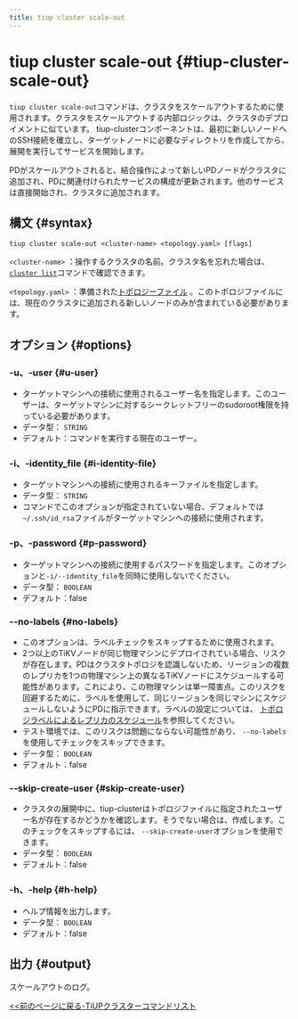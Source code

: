 ```yaml
---
title: tiup cluster scale-out
---
```


# tiup cluster scale-out {#tiup-cluster-scale-out}

`tiup cluster scale-out`コマンドは、クラスタをスケールアウトするために使用されます。クラスタをスケールアウトする内部ロジックは、クラスタのデプロイメントに似ています。 tiup-clusterコンポーネントは、最初に新しいノードへのSSH接続を確立し、ターゲットノードに必要なディレクトリを作成してから、展開を実行してサービスを開始します。

PDがスケールアウトされると、結合操作によって新しいPDノードがクラスタに追加され、PDに関連付けられたサービスの構成が更新されます。他のサービスは直接開始され、クラスタに追加されます。

## 構文 {#syntax}

```shell
tiup cluster scale-out <cluster-name> <topology.yaml> [flags]
```

`<cluster-name>` ：操作するクラスタの名前。クラスタ名を忘れた場合は、 [`cluster list`](/tiup/tiup-component-dm-list.md)コマンドで確認できます。

`<topology.yaml>` ：準備された[トポロジーファイル](/tiup/tiup-dm-topology-reference.md) 。このトポロジファイルには、現在のクラスタに追加される新しいノードのみが含まれている必要があります。

## オプション {#options}

### -u、-user {#u-user}

-   ターゲットマシンへの接続に使用されるユーザー名を指定します。このユーザーは、ターゲットマシンに対するシークレットフリーのsudoroot権限を持っている必要があります。
-   データ型： `STRING`
-   デフォルト：コマンドを実行する現在のユーザー。

### -i、-identity_file {#i-identity-file}

-   ターゲットマシンへの接続に使用されるキーファイルを指定します。
-   データ型： `STRING`
-   コマンドでこのオプションが指定されていない場合、デフォルトでは`~/.ssh/id_rsa`ファイルがターゲットマシンへの接続に使用されます。

### -p、-password {#p-password}

-   ターゲットマシンへの接続に使用するパスワードを指定します。このオプションと`-i/--identity_file`を同時に使用しないでください。
-   データ型： `BOOLEAN`
-   デフォルト：false

### --no-labels {#no-labels}

-   このオプションは、ラベルチェックをスキップするために使用されます。
-   2つ以上のTiKVノードが同じ物理マシンにデプロイされている場合、リスクが存在します。PDはクラスタトポロジを認識しないため、リージョンの複数のレプリカを1つの物理マシン上の異なるTiKVノードにスケジュールする可能性があります。これにより、この物理マシンは単一障害点。このリスクを回避するために、ラベルを使用して、同じリージョンを同じマシンにスケジュールしないようにPDに指示できます。ラベルの設定については、 [トポロジラベルによるレプリカのスケジュール](/schedule-replicas-by-topology-labels.md)を参照してください。
-   テスト環境では、このリスクは問題にならない可能性があり、 `--no-labels`を使用してチェックをスキップできます。
-   データ型： `BOOLEAN`
-   デフォルト：false

### --skip-create-user {#skip-create-user}

-   クラスタの展開中に、tiup-clusterはトポロジファイルに指定されたユーザー名が存在するかどうかを確認します。そうでない場合は、作成します。このチェックをスキップするには、 `--skip-create-user`オプションを使用できます。
-   データ型： `BOOLEAN`
-   デフォルト：false

### -h、-help {#h-help}

-   ヘルプ情報を出力します。
-   データ型： `BOOLEAN`
-   デフォルト：false

## 出力 {#output}

スケールアウトのログ。

[&lt;&lt;前のページに戻る-TiUPクラスターコマンドリスト](/tiup/tiup-component-cluster.md#command-list)
